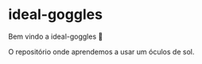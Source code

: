 # ideal-goggles

Bem vindo a ideal-goggles :tada:

O repositório onde aprendemos a usar um óculos de sol.
